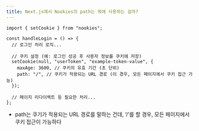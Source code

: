```yaml
---
title: Next.js에서 Nookies의 path는 뭐에 사용하는 걸까?
---
```


```tsx
import { setCookie } from "nookies";

const handleLogin = () => {
  // 로그인 처리 로직...

  // 쿠키 설정 (예: 로그인 성공 후 사용자 정보를 쿠키에 저장)
  setCookie(null, "userToken", "example-token-value", {
    maxAge: 3600, // 쿠키의 유효 기간 (초 단위)
    path: "/", // 쿠키가 적용되는 URL 경로 (이 경우, 모든 페이지에서 쿠키 접근 가능)
  });

  // 페이지 리다이렉트 등 필요한 처리...
};
```

- path는 쿠기가 적용되는 URL 경로를 말하는 건데, ‘/’를 할 경우, 모든 페이지에서 쿠키 접근이 가능하다
